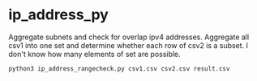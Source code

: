 # ip_address_py
 Aggregate subnets and check for overlap ipv4 addresses.
 Aggregate all csv1 into one set and determine whether each row of csv2 is a subset.
 I don't know how many elements of set are possible.
```
python3 ip_address_rangecheck.py csv1.csv csv2.csv result.csv
```
